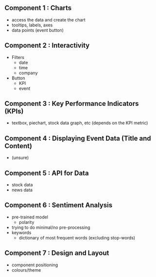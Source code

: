 ## Component 1 : Charts
- access the data and create the chart
- tooltips, labels, axes
- data points (event button)

## Component 2 : Interactivity
- Filters
    - date
    - time
    - company
- Button
    - KPI
    - event

## Component 3 : Key Performance Indicators (KPIs)
- textbox, piechart, stock data graph, etc (depends on the KPI metric)

## Component 4 : Displaying Event Data (Title and Content)
- (unsure)

## Component 5 : API for Data 
- stock data
- news data

## Component 6 : Sentiment Analysis
- pre-trained model 
    - polarity
- trying to do minimal/no pre-processing
- keywords 
    - dictionary of most frequent words (excluding stop-words)

## Component 7 : Design and Layout
- component positioning
- colours/theme

